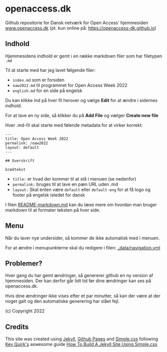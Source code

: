 # openaccess.dk

Github repositorie for Dansk netværk for Open Access' hjemmesiden www.openaccess.dk (pt. kun online på: https://openaccess-dk.github.io)

## Indhold

Hjemmesidens indhold er gemt i en række markdown filer som har filetypen `.md`

Til at starte med har jeg lavet følgende filer:

- `index.md` som er forsiden
- `oaw2022.md` til programmet for Open Access Week 2022
- `english.md` for en side på engelsk

Du kan klikke ind på hver fil herover og vælge **Edit** for at ændre i sidernes indhold.

For at lave en ny side, så klikker du på **Add File** og vælger **Create new file**

Hver .md-fil skal starte med følende metadata for at virker korrekt:

```
---
title: Open Access Week 2022
permalink: /oaw2022
layout: default
---

## Overskrift

brødtekst
```

- `title:` er hvad der kommer til at stå i menuen (se nedenfor)
- `permalink:` bruges til at lave en pæn URL uden .md
- `layout:` Skal enten være `default` eller `default-eng` for at få logo og footer på engelsk istedet for dansk

I filen [README-markdown.md](README-markdown.md) kan du læse mere om hvordan man bruger markdown til at formater teksten på hver side.

## Menu

Når du laver nye undersider, så kommer de ikke automatisk med i menuen.

For at ændre i menupunkterne skal du redigere i filen: [_data/navigation.yml](https://github.com/openaccess-dk/openaccess-dk.github.io/blob/main/_data/navigation.yml)

## Problemer?

Hver gang du har gemt ændringer, så genererer github en ny version af hjemmesiden. Der kan derfor går lidt tid før dine ændringer kan ses på openaccess.dk.

Hvis dine ændringer ikke vises efter et par minutter, så kan der være at der noget galt og den automatiske generering har slået fejl.

(c) Copyright 2022

## Credits

This site was created using [Jekyll](https://jekyllrb.com), [Github Pages](https://pages.github.com/) and [Simple.css](https://simplecss.org) following [Kev Quirk's](https://kevq.uk) aswesome guide [How To Build A Jekyll Site Using Simple.css](https://kevq.uk/how-to-build-jekyll-site-simple-css/)
